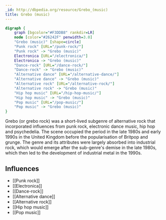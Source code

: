 ```yaml
---
_id: http://dbpedia.org/resource/Grebo_(music)
title: Grebo (music)
---
```


```dot
digraph {
	graph [bgcolor="#F3DDB8" rankdir=LR]
	node [color="#26242F" penwidth=3.0]
	"Grebo (music)" [shape=circle]
	"Punk rock" [URL="/punk-rock/"]
	"Punk rock" -> "Grebo (music)"
	Electronica [URL="/electronica/"]
	Electronica -> "Grebo (music)"
	"Dance-rock" [URL="/dance-rock/"]
	"Dance-rock" -> "Grebo (music)"
	"Alternative dance" [URL="/alternative-dance/"]
	"Alternative dance" -> "Grebo (music)"
	"Alternative rock" [URL="/alternative-rock/"]
	"Alternative rock" -> "Grebo (music)"
	"Hip hop music" [URL="/hip-hop-music/"]
	"Hip hop music" -> "Grebo (music)"
	"Pop music" [URL="/pop-music/"]
	"Pop music" -> "Grebo (music)"
}
```

Grebo (or grebo rock) was a short-lived subgenre of alternative rock that incorporated influences from punk rock, electronic dance music, hip hop and psychedelia. The scene occupied the period in the late 1980s and early 1990s in the United Kingdom before the popularisation of Britpop and grunge. The genre and its attributes were largely absorbed into industrial rock, which would emerge after the sub-genre's demise in the late 1980s, which then led to the development of industrial metal in the 1990s.

## Influences

- [[Punk rock]]
- [[Electronica]]
- [[Dance-rock]]
- [[Alternative dance]]
- [[Alternative rock]]
- [[Hip hop music]]
- [[Pop music]]
